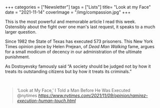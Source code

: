 +++
categories = ["Newsletter"]
tags = ["Lists"]
title= "Look at my Face"
date = "2021-11-14"
coverImage = "/img/compassion.jpg"
+++

This is the most powerful and memorable article I read this week. Ostensibly about the fight over one man's last request, it speaks to a much larger question.

<!--more-->

Since 1982 the State of Texas has executed 573 prisoners. This New York Times opinion piece by Helen Prejean, of *Dead Man Walking* fame, argues for a small modicum of decency in our administration of the ultimate punishment.

As Dostoyevsky famously said “A society should be judged not by how it treats its outstanding citizens but by how it treats its criminals.”

<br>

<blockquote class="quoteback" darkmode="" data-title="Opinion%20%7C%20%E2%80%98Look%20at%20My%20Face%2C%E2%80%99%20I%20Told%20a%20Man%20Before%20He%20Was%20Executed" data-author="@nytimes" cite="https://www.nytimes.com/2021/11/09/opinion/ramirez-execution-human-touch.html">
‘Look at My Face,’ I Told a Man Before He Was Executed
<footer>@nytimes<cite> <a href="https://www.nytimes.com/2021/11/09/opinion/ramirez-execution-human-touch.html">https://www.nytimes.com/2021/11/09/opinion/ramirez-execution-human-touch.html</a></cite></footer>
</blockquote><script note="" src="https://cdn.jsdelivr.net/gh/Blogger-Peer-Review/quotebacks@1/quoteback.js"></script>
